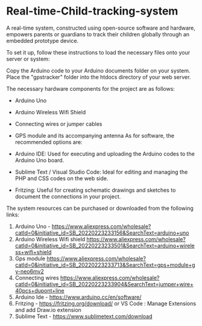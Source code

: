 # Real-time-Child-tracking-system
A real-time system, constructed using open-source software and hardware, empowers parents or guardians to track their children globally through an embedded prototype device.

To set it up, follow these instructions to load the necessary files onto your server or system:

Copy the Arduino code to your Arduino documents folder on your system.
Place the "gpstracker" folder into the htdocs directory of your web server.

The necessary hardware components for the project are as follows:

- Arduino Uno
- Arduino Wireless Wifi Shield
- Connecting wires or jumper cables
- GPS module and its accompanying antenna
As for software, the recommended options are:

- Arduino IDE: Used for executing and uploading the Arduino codes to the Arduino Uno board.
- Sublime Text / Visual Studio Code: Ideal for editing and managing the PHP and CSS codes on the web side.
- Fritzing: Useful for creating schematic drawings and sketches to document the connections in your project.

The system resources can be purchased or downloaded from the following links:

1. Arduino Uno - https://www.aliexpress.com/wholesale?catId=0&initiative_id=SB_20220223233156&SearchText=arduino+uno
2. Arduino Wireless Wifi shield https://www.aliexpress.com/wholesale?catId=0&initiative_id=SB_20220223233501&SearchText=arduino+wireless+wifi+shield
3. Gps module https://www.aliexpress.com/wholesale?catId=0&initiative_id=SB_20220223233713&SearchText=gps+module+gy-neo6mv2
4. Connecting wires https://www.aliexpress.com/wholesale?catId=0&initiative_id=SB_20220223233904&SearchText=jumper+wire+40pcs+dupont+line
5. Arduino Ide - https://www.arduino.cc/en/software/
6. Fritzing - https://fritzing.org/download/ or VS Code : Manage Extensions and add Draw.io extension
7. Sublime Text - https://www.sublimetext.com/download 



